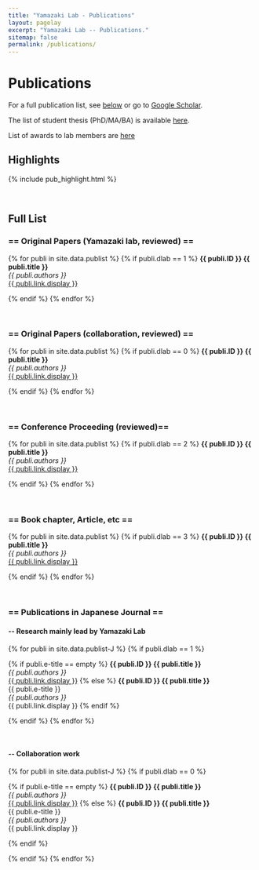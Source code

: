 ```yaml
---
title: "Yamazaki Lab - Publications"
layout: pagelay
excerpt: "Yamazaki Lab -- Publications."
sitemap: false
permalink: /publications/
---
```



# Publications

For a full publication list, see [below](#full-list) or go to [Google Scholar](https://scholar.google.com/citations?hl=en&user=2c_Vf3cAAAAJ&view_op=list_works).

The list of student thesis (PhD/MA/BA) is available [here](../student_thesis/).

List of awards to lab members are [here](../award/)

## Highlights

{% include pub_highlight.html %}

<p> &nbsp; </p>


## Full List
### == Original Papers (Yamazaki lab, reviewed) ==

{% for publi in site.data.publist %}
{% if publi.dlab == 1 %}
<b> {{ publi.ID }} {{ publi.title }} </b><br>
<em> {{ publi.authors }} </em><br /> <a href="{{ publi.link.url }}">{{ publi.link.display }}</a>

{% endif %}
{% endfor %}

<p> &nbsp; </p>


### == Original Papers (collaboration, reviewed) ==

{% for publi in site.data.publist %}
{% if publi.dlab == 0 %}
<b> {{ publi.ID }} {{ publi.title }} </b><br>
<em> {{ publi.authors }} </em><br /> <a href="{{ publi.link.url }}">{{ publi.link.display }}</a>

{% endif %}
{% endfor %}

<p> &nbsp; </p>

### == Conference Proceeding (reviewed)==

{% for publi in site.data.publist %}
{% if publi.dlab == 2 %}
<b> {{ publi.ID }} {{ publi.title }} </b><br>
<em> {{ publi.authors }} </em><br /> <a href="{{ publi.link.url }}">{{ publi.link.display }}</a>

{% endif %}
{% endfor %}

<p> &nbsp; </p>

### == Book chapter, Article, etc ==

{% for publi in site.data.publist %}
{% if publi.dlab == 3 %}
<b> {{ publi.ID }} {{ publi.title }} </b><br>
<em> {{ publi.authors }} </em><br /> <a href="{{ publi.link.url }}">{{ publi.link.display }}</a>

{% endif %}
{% endfor %}

<p> &nbsp; </p>

### == Publications in Japanese Journal ==
#### -- Research mainly lead by Yamazaki Lab
{% for publi in site.data.publist-J %}
{% if publi.dlab == 1 %}

{% if publi.e-title == empty %}
<b> {{ publi.ID }} {{ publi.title }} </b><br /><em> {{ publi.authors }} </em><br />
<a href="{{ publi.link.url }}">{{ publi.link.display }}</a>
{% else %}
<b> {{ publi.ID }} {{ publi.title }} </b><br />{{ publi.e-title }}<br /><em> {{ publi.authors }} </em><br />
<a>{{ publi.link.display }}</a>
{% endif %}

{% endif %}
{% endfor %}

<p> &nbsp; </p>

#### -- Collaboration work
{% for publi in site.data.publist-J %}
{% if publi.dlab == 0 %}

{% if publi.e-title == empty %}
<b> {{ publi.ID }} {{ publi.title }} </b><br /><em> {{ publi.authors }} </em><br />
<a href="{{ publi.link.url }}">{{ publi.link.display }}</a>
{% else %}
<b> {{ publi.ID }} {{ publi.title }} </b><br />{{ publi.e-title }}<br /><em> {{ publi.authors }} </em><br />
<a>{{ publi.link.display }}</a>

{% endif %}

{% endif %}
{% endfor %}

